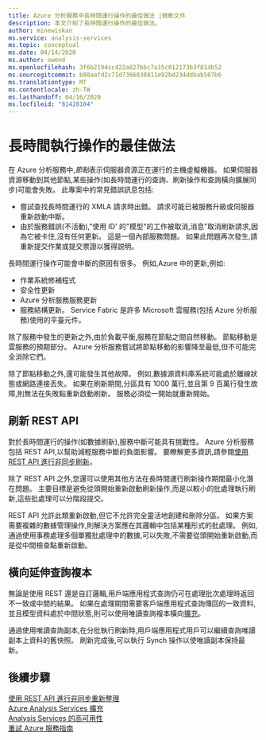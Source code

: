 ```yaml
---
title: Azure 分析服務中長時間運行操作的最佳做法 |微軟文件
description: 本文介紹了長時間運行操作的最佳做法。
author: minewiskan
ms.service: analysis-services
ms.topic: conceptual
ms.date: 04/14/2020
ms.author: owend
ms.openlocfilehash: 3f6b2194cc422a827bbc7a15c012173b3f814b52
ms.sourcegitcommit: b80aafd2c71d7366838811e92bd234ddbab507b6
ms.translationtype: MT
ms.contentlocale: zh-TW
ms.lasthandoff: 04/16/2020
ms.locfileid: "81428104"
---
```

# <a name="best-practices-for-long-running-operations"></a>長時間執行操作的最佳做法

在 Azure 分析服務中,*節點*表示伺服器資源正在運行的主機虛擬機器。 如果伺服器資源移動到其他節點,某些操作(如長時間運行的查詢、刷新操作和查詢橫向擴展同步)可能會失敗。 此專案中的常見錯誤訊息包括:

- 嘗試查找長時間運行的 XMLA 請求時出錯。 請求可能已被服務升級或伺服器重新啟動中斷。
- 由於服務錯誤(不<guid>活動),"<database>使用 ID' 的"模型"的工作被取消,消息"取消刷新請求,因為它被卡住,沒有任何更新。 這是一個內部服務問題。 如果此問題再次發生,請重新提交作業或提交票證以獲得説明。

長時間運行操作可能會中斷的原因有很多。 例如,Azure 中的更新,例如: 
- 作業系統修補程式 
- 安全性更新
- Azure 分析服務服務更新
- 服務結構更新。 Service Fabric 是許多 Microsoft 雲服務(包括 Azure 分析服務)使用的平臺元件。

除了服務中發生的更新之外,由於負載平衡,服務在節點之間自然移動。 節點移動是雲服務的預期部分。 Azure 分析服務嘗試將節點移動的影響降至最低,但不可能完全消除它們。 

除了節點移動之外,還可能發生其他故障。 例如,數據源資料庫系統可能處於離線狀態或網路連接丟失。 如果在刷新期間,分區具有 1000 萬行,並且第 9 百萬行發生故障,則無法在失敗點重新啟動刷新。 服務必須從一開始就重新開始。 

## <a name="refresh-rest-api"></a>刷新 REST API

對於長時間運行的操作(如數據刷新),服務中斷可能具有挑戰性。 Azure 分析服務包括 REST API,以幫助減輕服務中斷的負面影響。 要瞭解更多資訊,請參閱[使用 REST API 進行非同步刷新](analysis-services-async-refresh.md)。
 
除了 REST API 之外,您還可以使用其他方法在長時間運行刷新操作期間最小化潛在問題。 主要目標是避免從頭開始重新啟動刷新操作,而是以較小的批處理執行刷新,這些批處理可以分階段提交。 
 
REST API 允許此類重新啟動,但它不允許完全靈活地創建和刪除分區。 如果方案需要複雜的數據管理操作,則解決方案應在其邏輯中包括某種形式的批處理。 例如,通過使用事務處理多個單獨批處理中的數據,可以失敗,不需要從頭開始重新啟動,而是從中間檢查點重新啟動。 
 
## <a name="scale-out-query-replicas"></a>橫向延伸查詢複本

無論是使用 REST 還是自訂邏輯,用戶端應用程式查詢仍可在處理批次處理時返回不一致或中間的結果。 如果在處理期間需要客戶端應用程式查詢傳回的一致資料,並且模型資料處於中間狀態,則可以使用唯讀查詢複本橫向[擴充](analysis-services-scale-out.md)。

通過使用唯讀查詢副本,在分批執行刷新時,用戶端應用程式用戶可以繼續查詢唯讀副本上資料的舊快照。 刷新完成後,可以執行 Synch 操作以使唯讀副本保持最新。


## <a name="next-steps"></a>後續步驟

[使用 REST API 進行非同步重新整理](analysis-services-async-refresh.md)  
[Azure Analysis Services 擴充](analysis-services-scale-out.md)  
[Analysis Services 的高可用性](analysis-services-bcdr.md)  
[重試 Azure 服務指南](https://docs.microsoft.com/azure/architecture/best-practices/retry-service-specific)   

